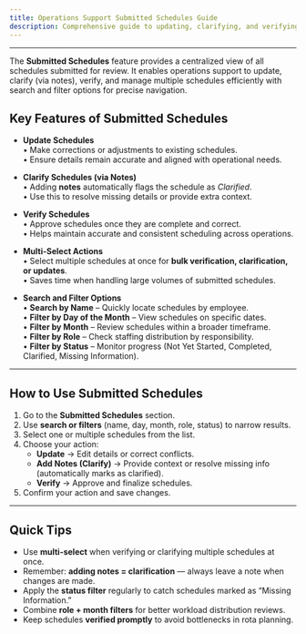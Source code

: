 ```yaml
---
title: Operations Support Submitted Schedules Guide
description: Comprehensive guide to updating, clarifying, and verifying submitted schedules
---
```


---

The **Submitted Schedules** feature provides a centralized view of all schedules submitted for review. It enables operations support to update, clarify (via notes), verify, and manage multiple schedules efficiently with search and filter options for precise navigation.

## Key Features of Submitted Schedules

- **Update Schedules**  
  • Make corrections or adjustments to existing schedules.  
  • Ensure details remain accurate and aligned with operational needs.

- **Clarify Schedules (via Notes)**  
  • Adding **notes** automatically flags the schedule as _Clarified_.  
  • Use this to resolve missing details or provide extra context.

- **Verify Schedules**  
  • Approve schedules once they are complete and correct.  
  • Helps maintain accurate and consistent scheduling across operations.

- **Multi-Select Actions**  
  • Select multiple schedules at once for **bulk verification, clarification, or updates**.  
  • Saves time when handling large volumes of submitted schedules.

- **Search and Filter Options**  
  • **Search by Name** – Quickly locate schedules by employee.  
  • **Filter by Day of the Month** – View schedules on specific dates.  
  • **Filter by Month** – Review schedules within a broader timeframe.  
  • **Filter by Role** – Check staffing distribution by responsibility.  
  • **Filter by Status** – Monitor progress (Not Yet Started, Completed, Clarified, Missing Information).

---

## How to Use Submitted Schedules

1. Go to the **Submitted Schedules** section.
2. Use **search or filters** (name, day, month, role, status) to narrow results.
3. Select one or multiple schedules from the list.
4. Choose your action:
   - **Update** → Edit details or correct conflicts.
   - **Add Notes (Clarify)** → Provide context or resolve missing info (automatically marks as clarified).
   - **Verify** → Approve and finalize schedules.
5. Confirm your action and save changes.

---

## Quick Tips

- Use **multi-select** when verifying or clarifying multiple schedules at once.
- Remember: **adding notes = clarification** — always leave a note when changes are made.
- Apply the **status filter** regularly to catch schedules marked as “Missing Information.”
- Combine **role + month filters** for better workload distribution reviews.
- Keep schedules **verified promptly** to avoid bottlenecks in rota planning.
